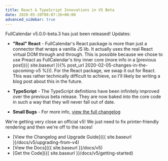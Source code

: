 ```yaml
---
title: React & TypeScript Innovations in V5 Beta
date: 2020-05-20T08:07:26+00:00
advanced_sidebar: true
---
```


FullCalendar v5.0.0-beta.3 has just been released! Updates:


- **"Real" React** - FullCalendar's React package is more than just a connector that wraps a vanilla JS lib. It actually uses the real React virtual DOM through and through. This is possible because we chose to use Preact as FullCalendar's tiny inner core (more info in a [previous post]({{ site.baseurl }}{% post_url 2020-02-05-changes-in-the-upcoming-v5 %})). For the React package, we swap it out for React. This was rather technically difficult to achieve, so I'll likely be writing a blog post about this in the future.

- **TypeScript** - The TypeScript definitions have been infinitely improved over the previous beta release. They are now baked into the core code in such a way that they will never fall out of date.

- **Small Bugs** - For more info, [view the full changelog](https://github.com/fullcalendar/fullcalendar/blob/master/CHANGELOG.md)


We're getting very close an official v5! We just need to fix printer-friendly rendering and then we're off to the races!


- [View the Changelog and Upgrade Guide]({{ site.baseurl }}/docs/v5/upgrading-from-v4)
- [View the Docs]({{ site.baseurl }}/docs/v5)
- [Get the Code]({{ site.baseurl }}/docs/v5/getting-started)
